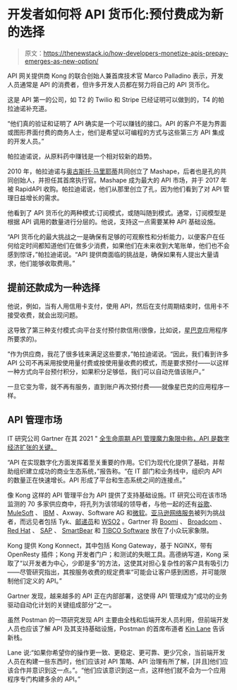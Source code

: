 # 开发者如何将 API 货币化:预付费成为新的选择

> 原文：<https://thenewstack.io/how-developers-monetize-apis-prepay-emerges-as-new-option/>

API 网关提供商 Kong 的联合创始人兼首席技术官 Marco Palladino 表示，开发人员通常是 API 的消费者，但许多开发人员都在努力将自己的 API 货币化。

这是 API 第一的公司，如 T2 的 Twilio 和 Stripe 已经证明可以做到的，T4 的帕拉迪诺补充道。

“他们真的验证和证明了 API 确实是一个可以赚钱的接口。API 的客户不是为界面或图形界面付费的商务人士，他们是希望以可编程的方式与这些第三方 API 集成的开发人员。”

帕拉迪诺说，从原料药中赚钱是一个相对较新的趋势。

2010 年，帕拉迪诺与[奥古斯托·马里耶蒂](https://www.linkedin.com/in/sonicaghi/)共同创立了 Mashape，后者也是孔的共同创始人，并担任其首席执行官。Mashape 成为最大的 API 市场，并于 2017 年被 RapidAPI 收购。帕拉迪诺说，他们从那里创立了孔，因为他们看到了对 API 管理日益增长的需求。

他看到了 API 货币化的两种模式:订阅模式，或随叫随到模式。通常，订阅模型是根据 API 调用的数量进行分层的。他说，支持这一点需要某种 API 基础设施。

“API 货币化的最大挑战之一是确保有足够的可观察性和分析能力，以便客户在任何给定时间都知道他们在做多少消费，如果他们在未来收到大笔账单，他们也不会感到惊讶，”帕拉迪诺说。“API 提供商面临的挑战是，确保如果有人提出大量请求，他们能够收取费用。”

## 提前还款成为一种选择

他说，例如，当有人用信用卡支付，使用 API，然后在支付周期结束时，信用卡不接受收费，就会出现问题。

这导致了第三种支付模式:向平台支付预付款信用(很像，比如说，[星巴克](https://thenewstack.io/serverless-defines-the-cost-of-operations-to-run-software-like-a-starbucks/)应用程序所要求的)。

“作为供应商，我花了很多钱来满足这些要求，”帕拉迪诺说。“因此，我们看到许多 API 公司不再采用按使用量付费或按使用量收费的模式，而是要求预付——以这样一种方式向平台预付积分，如果积分足够低，我们可以自动充值该账户。”

一旦它变为零，就不再有服务，直到账户再次预付费——就像星巴克的应用程序一样。

## API 管理市场

IT 研究公司 Gartner 在其 2021 " [全生命周期 API 管理魔力象限中称，API 是数字经济扩张的关键。](https://www.gartner.com/en/documents/3990768)

“API 在实现数字化方面发挥着至关重要的作用。它们为现代化提供了基础，并帮助组织建立成功的商业生态系统，”报告称。“在 IT 部门和业务线中，组织内 API 的数量正在快速增长。API 形成了平台和生态系统之间的连接点。”

像 Kong 这样的 API 管理平台为 API 提供了支持基础设施。IT 研究公司在该市场监测的 70 多家供应商中，将孔列为该领域的领导者，与他一起的还有[谷歌](https://thenewstack.io/google-homes-api-spawned-seebotschat-sensation/)、 [MuleSoft](https://thenewstack.io/mulesoft-concession-openapi-adopts-raml-different-approach-api-documentation-descriptions/) 、 [IBM](https://thenewstack.io/creating-api-easy-part-ibm-now-offers-full-api-lifecycle-management/) 、Axway、Software AG 和[微软](https://thenewstack.io/microsofts-net-core-2-0-brings-apis-cross-platform-standardization/)。[亚马逊网络服务](https://thenewstack.io/aws-dev-tools-head-ken-exner-one-cloud-api-to-rule-them-all/)被列为挑战者，而远见者包括 Tyk、[邮递员](https://thenewstack.io/postman-adds-api-consumption-api-lifecycle-platform/)和 [WSO2](https://thenewstack.io/wso2s-platform-widens-scope-of-api-management/) 。Gartner 将 [Boomi](https://thenewstack.io/boomi-cloud-integrator-takes-data-management/) 、 [Broadcom](https://thenewstack.io/vmware-to-be-acquired-by-broadcom-in-a-61-billion-deal/) 、 [Red Hat](https://thenewstack.io/microsoft-red-hat-partnership-signifies-rapidly-evolving-ecosystem/) 、 [SAP](https://thenewstack.io/the-new-stack-analysts-show-10-what-is-sap-in-the-context-of-an-api/) 、 [SmartBear](https://thenewstack.io/5-takeaways-from-smartbears-state-of-software-quality-report/) 和 [TIBCO Software](https://thenewstack.io/how-t-mobile-is-ushering-in-5g-with-tibco-and-cloud-foundry/) 放在了小众玩家象限。

Kong 提供 Kong Konnect，其中包括 Kong Gateway，基于 NGINX，带有 OpenResty 插件；Kong 开发者门户；和测试的失眠工具。高德纳写道，Kong 采取了“以开发者为中心，少即是多”的方法，这使其对担心复杂性的客户具有吸引力——尽管研究指出，其按服务收费的规定费率“可能会让客户感到困惑，并可能限制他们定义的 API。”

Gartner 发现，越来越多的 API 正在内部部署，这使得 API 管理成为“成功的业务驱动自动化计划的关键组成部分”之一。

虽然 Postman 的一项研究发现 API 主要由全栈和后端开发人员利用，但前端开发人员也应该了解 API 及其支持基础设施，Postman 的首席布道者 [Kin Lane](https://www.linkedin.com/in/kinlane/) 告诉新栈。

Lane 说:“如果你希望你的操作更一致、更稳定、更可靠、更少冗余，当前端开发人员在构建一些东西时，他们应该对 API 策略、API 治理有所了解，[并且]他们应该合作并意识到这一点。”。“他们应该意识到这一点，这样他们就不会为一个应用程序专门构建多余的 API。”

<svg xmlns:xlink="http://www.w3.org/1999/xlink" viewBox="0 0 68 31" version="1.1"><title>Group</title> <desc>Created with Sketch.</desc></svg>